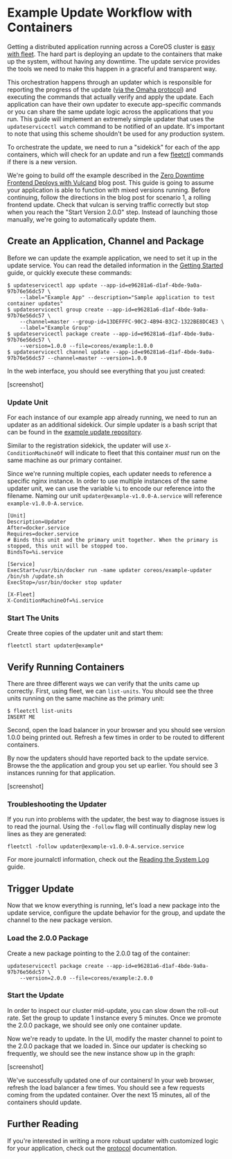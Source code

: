 # Example Update Workflow with Containers

Getting a distributed application running across a CoreOS cluster is [easy with fleet]({{site.url}}/docs/launching-containers/launching/fleet-example-deployment/). The hard part is deploying an update to the containers that make up the system, without having any downtime. The update service provides the tools we need to make this happen in a graceful and transparent way.

This orchestration happens through an updater which is responsible for reporting the progress of the update ([via the Omaha protocol](https://github.com/coreos-inc/updateservicectl/blob/master/Documentation/protocol.md)) and executing the commands that actually verify and apply the update. Each application can have their own updater to execute app-specific commands or you can share the same update logic across the applications that you run. This guide will implement an extremely simple updater that uses the `updateservicectl watch` command to be notified of an update. It's important to note that using this scheme shouldn't be used for any production system.

To orchestrate the update, we need to run a "sidekick" for each of the app containers, which will check for an update and run a few [fleetctl]({{site.url}}/docs/launching-containers/launching/fleet-using-the-client/) commands if there is a new version.

We're going to build off the example described in the [Zero Downtime Frontend Deploys with Vulcand]() blog post. This guide is going to assume your application is able to function with mixed versions running. Before continuing, follow the directions in the blog post for scenario 1, a rolling frontend update. Check that vulcan is serving traffic correctly but stop when you reach the "Start Version 2.0.0" step. Instead of launching those manually, we're going to automatically update them.

## Create an Application, Channel and Package

Before we can update the example application, we need to set it up in the update service. You can read the detailed information in the [Getting Started]() guide, or quickly execute these commands:

```
$ updateservicectl app update --app-id=e96281a6-d1af-4bde-9a0a-97b76e56dc57 \
	--label="Example App" --description="Sample application to test container updates"
$ updateservicectl group create --app-id=e96281a6-d1af-4bde-9a0a-97b76e56dc57 \
	--channel=master --group-id=13DEFFFC-90C2-4B94-B3C2-1322BE8DC4E3 \
	--label="Example Group"
$ updateservicectl package create --app-id=e96281a6-d1af-4bde-9a0a-97b76e56dc57 \
	--version=1.0.0 --file=coreos/example:1.0.0
$ updateservicectl channel update --app-id=e96281a6-d1af-4bde-9a0a-97b76e56dc57 --channel=master --version=1.0.0
```

In the web interface, you should see everything that you just created:

[screenshot]

### Update Unit

For each instance of our example app already running, we need to run an updater as an additional sidekick. Our simple updater is a bash script that can be found in the [example update repository]().

Similar to the registration sidekick, the updater will use `X-ConditionMachineOf` will indicate to fleet that this container *must* run on the same machine as our primary container.

Since we're running multiple copies, each updater needs to reference a specific nginx instance. In order to use multiple instances of the same updater unit, we can use the variable `%i` to encode our reference into the filename. Naming our unit `updater@example-v1.0.0-A.service` will reference `example-v1.0.0-A.service`.

```
[Unit]
Description=Updater
After=docker.service
Requires=docker.service
# Binds this unit and the primary unit together. When the primary is stopped, this unit will be stopped too.
BindsTo=%i.service

[Service]
ExecStart=/usr/bin/docker run -name updater coreos/example-updater /bin/sh /update.sh
ExecStop=/usr/bin/docker stop updater

[X-Fleet]
X-ConditionMachineOf=%i.service
```

### Start The Units

Create three copies of the updater unit and start them:

```
fleetctl start updater@example*
```

## Verify Running Containers

There are three different ways we can verify that the units came up correctly. First, using fleet, we can `list-units`. You should see the three units running on the same machine as the primary unit:

```
$ fleetctl list-units
INSERT ME
```

Second, open the load balancer in your browser and you should see version 1.0.0 being printed out. Refresh a few times in order to be routed to different containers.

By now the updaters should have reported back to the update service. Browse the the application and group you set up earlier. You should see 3 instances running for that application.

[screenshot]

### Troubleshooting the Updater

If you run into problems with the updater, the best way to diagnose issues is to read the journal. Using the `-follow` flag will continually display new log lines as they are generated:

```
fleetctl -follow updater@example-v1.0.0-A.service.service
```

For more journalctl information, check out the [Reading the System Log]({{site.url}}/docs/cluster-management/debugging/reading-the-system-log/) guide.


## Trigger Update

Now that we know everything is running, let's load a new package into the update service, configure the update behavior for the group, and update the channel to the new package version.

### Load the 2.0.0 Package

Create a new package pointing to the 2.0.0 tag of the container:

```
updateservicectl package create --app-id=e96281a6-d1af-4bde-9a0a-97b76e56dc57 \
	--version=2.0.0 --file=coreos/example:2.0.0
```

### Start the Update

In order to inspect our cluster mid-update, you can slow down the roll-out rate. Set the group to update 1 instance every 5 minutes. Once we promote the 2.0.0 package, we should see only one container update.

Now we're ready to update. In the UI, modify the master channel to point to the 2.0.0 package that we loaded in. Since our updater is checking so frequently, we should see the new instance show up in the graph:

[screenshot]

We've successfully updated one of our containers! In your web browser, refresh the load balancer a few times. You should see a few requests coming from the updated container. Over the next 15 minutes, all of the containers should update.

## Further Reading

If you're interested in writing a more robust updater with customized logic for your application, check out the [protocol](protocol.md) documentation.
